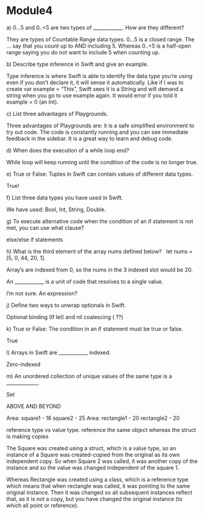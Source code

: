 # Module4

a) 0…5 and 0..<5 are two types of ____________. How are they different? 

They are types of Countable Range data types. 0…5 is a closed range. The … say that you count up to AND including 5. Whereas 0..<5 is a half-open range saying you do not want to include 5 when counting up.


b) Describe type inference in Swift and give an example. 

Type inference is where Swift is able to identify the data type you’re using even if you don’t declare it, it will sense it automatically. Like if I was to create var example = “This”, Swift sees it is a String and will demand a string when you go to use example again. It would error if you told it example = 0 (an Int). 


c) List three advantages of Playgrounds.

Three advantages of Playgrounds are: it is a safe simplified environment to try out code. The code is constantly running and you can see immediate feedback in the sidebar. It is a great way to learn and debug code. 

d) When does the execution of a while loop end? 

While loop will keep running until the condition of the code is no longer true. 


e) True or False: Tuples in Swift can contain values of different data types.

True!

f) List three data types you have used in Swift.

We have used: Bool, Int, String, Double.


g) To execute alternative code when the condition of an if statement is not met, you can use what clause? 

else/else if statements


h) What is the third element of the array nums defined below?  
let nums = [5, 0, 44, 20, 1].

Array’s are indexed from 0, so the nums in the 3 indexed slot would be 20. 


An ____________ is a unit of code that resolves to a single value.

I’m not sure. An expression?


j) Define two ways to unwrap optionals in Swift.

Optional binding (If let) and nil coalescing ( ??)


k) True or False: The condition in an if statement must be true or false.

True


l) Arrays in Swift are ____________ indexed.

Zero-indexed


m) An unordered collection of unique values of the same type is a _____________.

Set


ABOVE AND BEYOND

Area: square1 - 16 square2 - 25
Area: rectangle1 - 20 rectangle2 - 20

reference type vs value type. reference the same object whereas the struct is making copies

The Square was created using a struct, which is a value type, so an instance of a Square was created-copied from the original as its own independent copy. So when Square 2 was called, it was another copy of the instance and so the value was changed independent of the square 1. 

Whereas Rectangle was created using a class, which is a reference type which means that when rectangle was called, it was pointing to the same original instance. Then it was changed so all subsequent instances reflect that, as it is not a copy, but you have changed the original instance (to which all point or reference).
